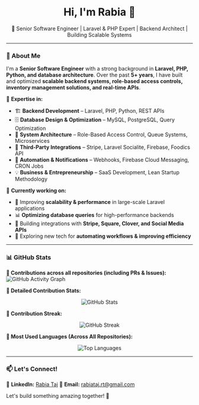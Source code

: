 <h1 align="center">Hi, I'm Rabia 👋</h1>

<p align="center">
🚀 Senior Software Engineer | Laravel & PHP Expert | Backend Architect | Building Scalable Systems
</p>

---

### 🔹 About Me  
I'm a **Senior Software Engineer** with a strong background in **Laravel, PHP, Python, and database architecture**. Over the past **5+ years**, I have built and optimized **scalable backend systems, role-based access controls, inventory management solutions, and real-time APIs**.  

🔹 **Expertise in:**  
- 🏗 **Backend Development** – Laravel, PHP, Python, REST APIs  
- 🗄 **Database Design & Optimization** – MySQL, PostgreSQL, Query Optimization  
- 🏢 **System Architecture** – Role-Based Access Control, Queue Systems, Microservices  
- 🔗 **Third-Party Integrations** – Stripe, Laravel Socialite, Firebase, Foodics API  
- 🔔 **Automation & Notifications** – Webhooks, Firebase Cloud Messaging, CRON Jobs  
- 💡 **Business & Entrepreneurship** – SaaS Development, Lean Startup Methodology  

💼 **Currently working on:**  
- 🚀 Improving **scalability & performance** in large-scale Laravel applications  
- 📊 **Optimizing database queries** for high-performance backends  
- 🔗 Building integrations with **Stripe, Square, Clover, and Social Media APIs**  
- 🎯 Exploring new tech for **automating workflows & improving efficiency**  

---

### 📊 GitHub Stats  

**🔹 Contributions across all repositories (including PRs & Issues):**  
![GitHub Activity Graph](https://github-readme-activity-graph.vercel.app/graph?username=Rabia&theme=radical)  

**🔹 Detailed Contribution Stats:**  
<p align="center">
  <img src="https://github-readme-stats.vercel.app/api?username=Rabia&count_private=true&show_icons=true&theme=radical" alt="GitHub Stats">
</p>

**🔹 Contribution Streak:**  
<p align="center">
  <img src="https://github-readme-streak-stats.herokuapp.com/?user=Rabia&theme=radical" alt="GitHub Streak">
</p>

**🔹 Most Used Languages (Across All Repositories):**  
<p align="center">
  <img src="https://github-readme-stats.vercel.app/api/top-langs/?username=Rabia&layout=compact&theme=radical&count_private=true" alt="Top Languages">
</p>

---

### 📫 Let's Connect!  
🔗 **LinkedIn:** [Rabia Taj](https://www.linkedin.com/in/rabia-t-003387a3/)
📩 **Email:** [rabiataj.rt@gmail.com](mailto:rabiataj.rt@gmail.com)  

Let's build something amazing together! 🚀
